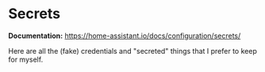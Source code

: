 # Secrets

**Documentation:** <https://home-assistant.io/docs/configuration/secrets/>

Here are all the (fake) credentials and "secreted" things that I prefer to keep for myself.

